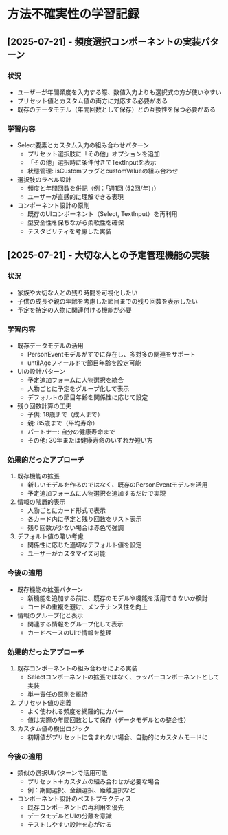 # 方法不確実性の学習記録

## [2025-07-21] - 頻度選択コンポーネントの実装パターン

### 状況
- ユーザーが年間頻度を入力する際、数値入力よりも選択式の方が使いやすい
- プリセット値とカスタム値の両方に対応する必要がある
- 既存のデータモデル（年間回数として保存）との互換性を保つ必要がある

### 学習内容
- Select要素とカスタム入力の組み合わせパターン
  - プリセット選択肢に「その他」オプションを追加
  - 「その他」選択時に条件付きでTextInputを表示
  - 状態管理: isCustomフラグとcustomValueの組み合わせ
- 選択肢のラベル設計
  - 頻度と年間回数を併記（例：「週1回 (52回/年)」）
  - ユーザーが直感的に理解できる表現
- コンポーネント設計の原則
  - 既存のUIコンポーネント（Select, TextInput）を再利用
  - 型安全性を保ちながら柔軟性を確保
  - テスタビリティを考慮した実装

## [2025-07-21] - 大切な人との予定管理機能の実装

### 状況
- 家族や大切な人との残り時間を可視化したい
- 子供の成長や親の年齢を考慮した節目までの残り回数を表示したい
- 予定を特定の人物に関連付ける機能が必要

### 学習内容
- 既存データモデルの活用
  - PersonEventモデルがすでに存在し、多対多の関連をサポート
  - untilAgeフィールドで節目年齢を設定可能
- UIの設計パターン
  - 予定追加フォームに人物選択を統合
  - 人物ごとに予定をグループ化して表示
  - デフォルトの節目年齢を関係性に応じて設定
- 残り回数計算の工夫
  - 子供: 18歳まで（成人まで）
  - 親: 85歳まで（平均寿命）
  - パートナー: 自分の健康寿命まで
  - その他: 30年または健康寿命のいずれか短い方

### 効果的だったアプローチ
1. 既存機能の拡張
   - 新しいモデルを作るのではなく、既存のPersonEventモデルを活用
   - 予定追加フォームに人物選択を追加するだけで実現
2. 情報の階層的表示
   - 人物ごとにカード形式で表示
   - 各カード内に予定と残り回数をリスト表示
   - 残り回数が少ない場合は赤色で強調
3. デフォルト値の賭い考慮
   - 関係性に応じた適切なデフォルト値を設定
   - ユーザーがカスタマイズ可能

### 今後の適用
- 既存機能の拡張パターン
  - 新機能を追加する前に、既存のモデルや機能を活用できないか検討
  - コードの重複を避け、メンテナンス性を向上
- 情報のグループ化と表示
  - 関連する情報をグループ化して表示
  - カードベースのUIで情報を整理

### 効果的だったアプローチ
1. 既存コンポーネントの組み合わせによる実装
   - Selectコンポーネントの拡張ではなく、ラッパーコンポーネントとして実装
   - 単一責任の原則を維持
2. プリセット値の定義
   - よく使われる頻度を網羅的にカバー
   - 値は実際の年間回数として保存（データモデルとの整合性）
3. カスタム値の検出ロジック
   - 初期値がプリセットに含まれない場合、自動的にカスタムモードに

### 今後の適用
- 類似の選択UIパターンで活用可能
  - プリセット＋カスタムの組み合わせが必要な場合
  - 例：期間選択、金額選択、距離選択など
- コンポーネント設計のベストプラクティス
  - 既存コンポーネントの再利用を優先
  - データモデルとUIの分離を意識
  - テストしやすい設計を心がける